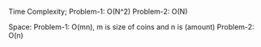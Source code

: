 Time Complexity;
Problem-1: O(N^2)
Problem-2: O(N)

Space:
Problem-1: O(mn), m is size of coins and n is (amount)
Problem-2: O(n)

